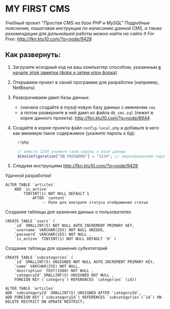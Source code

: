 # MY FIRST CMS

*Учебный проект "Простая CMS на базе PHP и MySQL" Подробные пояснения, пошаговая инструкция по написанию данной CMS, а также рекомендации для дальнейшей работы можно найти на сайте It For Free: http://fkn.ktu10.com/?q=node/9428*

## Как развернуть:

   1) Загрузите исходный код на ваш компьютер способом, указанным [в начале этой заметки (форк и затем клон форка)](http://fkn.ktu10.com/?q=node/9428)

   2) Открываем проект в своей программе для разработки (например, NetBeans)

   3) Разворачиваем дамп базы данных:
        - сначала создайте в mysql новую базу данных с имененем `cms`
        - а потом разверните в ней дамп из файла `db_cms.sql` (лежит в корне данного проекта): http://fkn.ktu10.com/?q=node/8944

   4) Создаёте в корне проекта файл `config-local.php` и добавьте в него как минимум такое содержимое (укажите пароль к бд):
      ```php
        <?php

        // вместо 1234 укажите свой пароль к базе данных
        $CmsConfiguration["DB_PASSWORD"] = "1234"; // переопределяем пароль к базе данных
       ```

   5) Следуем инструкциям http://fkn.ktu10.com/?q=node/9428

Удачной разработки!

```mysql
ALTER TABLE `articles` 
    ADD `is_active` 
        TINYINT(1) NOT NULL DEFAULT 1 
            AFTER `content`
                -- Поле для контроля статуса отображения статьи
```

Создание таблицы для хранения данных о пользователях                
```mysql
CREATE TABLE `users` ( 
    `id` SMALLINT(5) NOT NULL AUTO_INCREMENT PRIMARY KEY, 
    `username` VARCHAR(255) NOT NULL UNIQUE, 
    `password` VARCHAR(255) NOT NULL , 
    `is_active` TINYINT(1) NOT NULL DEFAULT '0' )
```                
Создание таблицы для хранения субкатегорий
```mysql
CREATE TABLE `subcategories` ( 
    `id` SMALLINT(5) UNSIGNED NOT NULL AUTO_INCREMENT PRIMARY KEY, 
    `name` VARCHAR(255) NOT NULL, 
    `description` TEXT(1500) NOT NULL , 
    `categoryId` SMALLINT(5) UNSIGNED NOT NULL ,
    FOREIGN KEY (`category`) REFERENCES `categories` (id))
```

```mysql
ALTER TABLE `articles` 
ADD `subcategoryId` SMALLINT(5) UNSIGNED AFTER `categoryId`,
ADD FOREIGN KEY (`subcategoryId`) REFERENCES `subcategories`(`id`) ON DELETE RESTRICT ON UPDATE RESTRICT;
```

